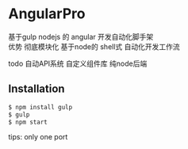 AngularPro
========
基于gulp nodejs 的 angular 开发自动化脚手架  
优势  彻底模块化 
      基于node的 shell式 自动化开发工作流
    
todo
      自动API系统
      自定义组件库 
      纯node后端

Installation
--------------

```bash
$ npm install gulp
$ gulp
$ npm start
```
tips: only one port
